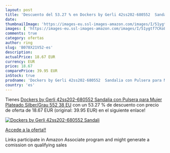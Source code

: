 ```yaml
---
layout: post
title: 'Descuento del 53.27 % en Dockers by Gerli 42ss202-680552  Sandali'
date: 
thumbnailImage: 'https://images-eu.ssl-images-amazon.com/images/I/51ygtf7CKoL._SL200_.jpg'
images: [ 'https://images-eu.ssl-images-amazon.com/images/I/51ygtf7CKoL._SL200_.jpg' ]
comments: true
category: ofertas
author: ring
slug: 'B078X21V52-es'
description:
actualPrice: 18.67 EUR
currency: EUR
price: 18.67
comparePrice: 39.95 EUR
inStock: true
prodname: 'Dockers by Gerli 42ss202-680552  Sandalia con Pulsera para Mujer  Plateado  Silber/Grau 552   38 EU'
country: 'es'
---
```


Tienes [Dockers by Gerli 42ss202-680552  Sandalia con Pulsera para Mujer  Plateado  Silber/Grau 552   38 EU](https://www.amazon.es/dp/B078X21V52/?tag=tolees-21) con un 53.27 % de descuento con precio de oferta de 18.67 EUR (original: 39.95 EUR) en el siguiente enlace!

[![Dockers by Gerli 42ss202-680552  Sandali](https://images-eu.ssl-images-amazon.com/images/I/51ygtf7CKoL._SL200_.jpg)](https://www.amazon.es/dp/B078X21V52/?tag=tolees-21)

[Accede a la oferta!!](https://www.amazon.es/dp/B078X21V52/?tag=tolees-21)

Links participate in Amazon Associate program and might generate a comission on qualifying sales


